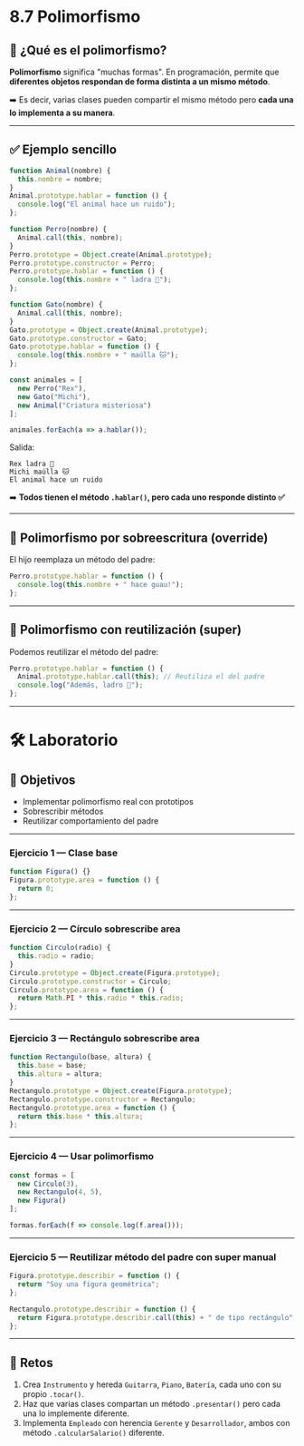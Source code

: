 # 8.7 Polimorfismo

## 🧠 ¿Qué es el polimorfismo?

**Polimorfismo** significa "muchas formas". En programación, permite que **diferentes objetos respondan de forma distinta a un mismo método**.

➡️ Es decir, varias clases pueden compartir el mismo método pero **cada una lo implementa a su manera**.

---

## ✅ Ejemplo sencillo

```js
function Animal(nombre) {
  this.nombre = nombre;
}
Animal.prototype.hablar = function () {
  console.log("El animal hace un ruido");
};
```

```js
function Perro(nombre) {
  Animal.call(this, nombre);
}
Perro.prototype = Object.create(Animal.prototype);
Perro.prototype.constructor = Perro;
Perro.prototype.hablar = function () {
  console.log(this.nombre + " ladra 🐶");
};
```

```js
function Gato(nombre) {
  Animal.call(this, nombre);
}
Gato.prototype = Object.create(Animal.prototype);
Gato.prototype.constructor = Gato;
Gato.prototype.hablar = function () {
  console.log(this.nombre + " maúlla 🐱");
};
```

```js
const animales = [
  new Perro("Rex"),
  new Gato("Michi"),
  new Animal("Criatura misteriosa")
];

animales.forEach(a => a.hablar());
```

Salida:

```
Rex ladra 🐶
Michi maúlla 🐱
El animal hace un ruido
```

➡️ **Todos tienen el método `.hablar()`, pero cada uno responde distinto ✅**

---

## 🔄 Polimorfismo por sobreescritura (override)

El hijo reemplaza un método del padre:

```js
Perro.prototype.hablar = function () {
  console.log(this.nombre + " hace guau!");
};
```

---

## 🔧 Polimorfismo con reutilización (super)

Podemos reutilizar el método del padre:

```js
Perro.prototype.hablar = function () {
  Animal.prototype.hablar.call(this); // Reutiliza el del padre
  console.log("Además, ladro 🐶");
};
```

---

# 🛠 Laboratorio

## 🎯 Objetivos

* Implementar polimorfismo real con prototipos
* Sobrescribir métodos
* Reutilizar comportamiento del padre

---

### Ejercicio 1 — Clase base

```js
function Figura() {}
Figura.prototype.area = function () {
  return 0;
};
```

---

### Ejercicio 2 — Círculo sobrescribe area

```js
function Circulo(radio) {
  this.radio = radio;
}
Circulo.prototype = Object.create(Figura.prototype);
Circulo.prototype.constructor = Circulo;
Circulo.prototype.area = function () {
  return Math.PI * this.radio * this.radio;
};
```

---

### Ejercicio 3 — Rectángulo sobrescribe area

```js
function Rectangulo(base, altura) {
  this.base = base;
  this.altura = altura;
}
Rectangulo.prototype = Object.create(Figura.prototype);
Rectangulo.prototype.constructor = Rectangulo;
Rectangulo.prototype.area = function () {
  return this.base * this.altura;
};
```

---

### Ejercicio 4 — Usar polimorfismo

```js
const formas = [
  new Circulo(3),
  new Rectangulo(4, 5),
  new Figura()
];

formas.forEach(f => console.log(f.area()));
```

---

### Ejercicio 5 — Reutilizar método del padre con super manual

```js
Figura.prototype.describir = function () {
  return "Soy una figura geométrica";
};

Rectangulo.prototype.describir = function () {
  return Figura.prototype.describir.call(this) + " de tipo rectángulo";
};
```

---

## 🚀 Retos

1. Crea `Instrumento` y hereda `Guitarra`, `Piano`, `Batería`, cada uno con su propio `.tocar()`.
2. Haz que varias clases compartan un método `.presentar()` pero cada una lo implemente diferente.
3. Implementa `Empleado` con herencia `Gerente` y `Desarrollador`, ambos con método `.calcularSalario()` diferente.